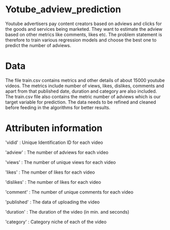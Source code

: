 # Yotube_adview_prediction


Youtube advertisers pay content creators based on adviews and clicks for the goods and services being marketed. They want to estimate the adview based on other metrics like comments, likes etc. The problem statement is therefore to train various regression models and choose the best one to predict the number of adviews.

# Data
The file train.csv contains metrics and other details of about 15000 youtube videos. The metrics include number of views, likes, dislikes, comments and apart from that published date, duration and category are also included. The train.csv file also contains the metric number of adviews which is our target variable for prediction. The data needs to be refined and cleaned before feeding in the algorithms for better results.

# Attributen information

'vidid' : Unique Identification ID for each video

'adview' : The number of adviews for each video

'views' : The number of unique views for each video

'likes' : The number of likes for each video

'dislikes' : The number of likes for each video

'comment' : The number of unique comments for each video

'published' : The data of uploading the video

'duration' : The duration of the video (in min. and seconds)

'category' : Category niche of each of the video
